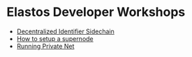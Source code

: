 # Elastos Developer Workshops

- [Decentralized Identifier Sidechain](./2019-07-31)
- [How to setup a supernode](./2019-06-05)
- [Running Private Net](./2019-04-18)
